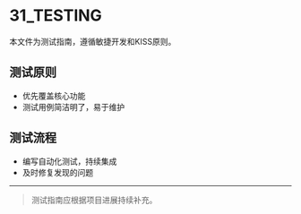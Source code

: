 # 31_TESTING

本文件为测试指南，遵循敏捷开发和KISS原则。

## 测试原则
- 优先覆盖核心功能
- 测试用例简洁明了，易于维护

## 测试流程
- 编写自动化测试，持续集成
- 及时修复发现的问题

---
> 测试指南应根据项目进展持续补充。 